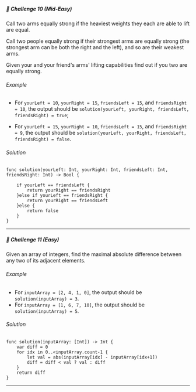 ##### 🚀 Challenge 10 *(Mid-Easy)*
Call two arms equally strong if the heaviest weights they each are able to lift are equal.

Call two people equally strong if their strongest arms are equally strong (the strongest arm can be both the right and the left), and so are their weakest arms.

Given your and your friend's arms' lifting capabilities find out if you two are equally strong.
###### Example
- For `yourLeft = 10`, `yourRight = 15`, `friendsLeft = 15`, and `friendsRight = 10`, the output should be
`solution(yourLeft, yourRight, friendsLeft, friendsRight) = true`;

- For `yourLeft = 15`, `yourRight = 10`, `friendsLeft = 15`, and `friendsRight = 9`, the output should be
`solution(yourLeft, yourRight, friendsLeft, friendsRight) = false`.

###### Solution
```
func solution(yourLeft: Int, yourRight: Int, friendsLeft: Int, friendsRight: Int) -> Bool {

    if yourLeft == friendsLeft {
        return yourRight == friendsRight
    }else if yourLeft == friendsRight {
        return yourRight == friendsLeft
    }else {
        return false
    }
}
```
---

##### 🚀 Challenge 11 *(Easy)*
Given an array of integers, find the maximal absolute difference between any two of its adjacent elements.

###### Example
- For `inputArray = [2, 4, 1, 0]`, the output should be
`solution(inputArray) = 3`.
- For `inputArray = [1, 6, 7, 10]`, the output should be
`solution(inputArray) = 5`.

###### Solution
```
func solution(inputArray: [Int]) -> Int {
    var diff = 0
    for idx in 0..<inputArray.count-1 {
        let val = abs(inputArray[idx] - inputArray[idx+1])
        diff = diff < val ? val : diff
    }
    return diff
}
```
---
